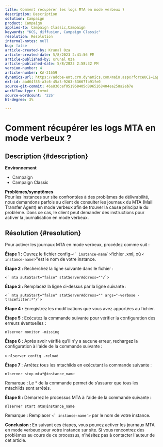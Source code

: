 ```yaml
---
title: Comment récupérer les logs MTA en mode verbeux ?
description: Description
solution: Campaign
product: Campaign
applies-to: Campaign Classic,Campaign
keywords: "KCS, diffusion, Campaign Classic"
resolution: Resolution
internal-notes: null
bug: false
article-created-by: Krunal Oza
article-created-date: 5/8/2023 2:41:56 PM
article-published-by: Krunal Oza
article-published-date: 5/8/2023 2:58:32 PM
version-number: 4
article-number: KA-21659
dynamics-url: https://adobe-ent.crm.dynamics.com/main.aspx?forceUCI=1&pagetype=entityrecord&etn=knowledgearticle&id=96c23f76-aeed-ed11-8849-6045bd006268
exl-id: aad64f85-a3c6-45a3-9263-53667fb91fe0
source-git-commit: 46a836cef051968405d8965268404ea258a2eb7e
workflow-type: tm+mt
source-wordcount: '226'
ht-degree: 3%

---
```


# Comment récupérer les logs MTA en mode verbeux ?

## Description {#description}

<b>Environnement</b>
- Campaign
- Campaign Classic



<b>Problèmes/symptômes</b><br>Pour les instances sur site confrontées à des problèmes de délivrabilité, nous demandons parfois au client de consulter les journaux du MTA (Mail Transfer Agent) en mode verbeux afin de trouver la cause principale du problème. Dans ce cas, le client peut demander des instructions pour activer la journalisation en mode verbeux.
 

## Résolution {#resolution}


Pour activer les journaux MTA en mode verbeux, procédez comme suit :

<b>Étape 1 :</b>
Ouvrez le fichier config-``<` instance-name`>``fichier .xml, où `<` `instance-name`>&quot;est le nom de votre instance.

<b>Étape 2 :</b>
Recherchez la ligne suivante dans le fichier :

``<` mta autoStart="false" statServerAddress=""/`>``

<b>Étape 3 :</b>
Remplacez la ligne ci-dessus par la ligne suivante :

``<` mta autoStart="false" statServerAddress="" args="-verbose -tracefilter:*"/`>``

<b>Étape 4 :</b>
Enregistrez les modifications que vous avez apportées au fichier.

<b>Étape 5 :</b>
Exécutez la commande suivante pour vérifier la configuration des erreurs éventuelles :

`nlserver monitor -missing`

<b>Étape 6 :</b>
Après avoir vérifié qu&#39;il n&#39;y a aucune erreur, rechargez la configuration à l&#39;aide de la commande suivante :

`>` `nlserver config -reload`

<b>Étape 7 :</b>
Arrêtez tous les mtachilds en exécutant la commande suivante :

`nlserver stop mta*@instance_name`

Remarque : Le \* de la commande permet de s’assurer que tous les mtachilds sont arrêtés.

<b>Étape 8 :</b>
Démarrez le processus MTA à l&#39;aide de la commande suivante :

`nlserver start mta@instance_name`

Remarque : Remplacer ``<` instance-name`>`` par le nom de votre instance.

<b>Conclusion :</b>
En suivant ces étapes, vous pouvez activer les journaux MTA en mode verbeux pour votre instance sur site. Si vous rencontrez des problèmes au cours de ce processus, n&#39;hésitez pas à contacter l&#39;auteur de cet article.
